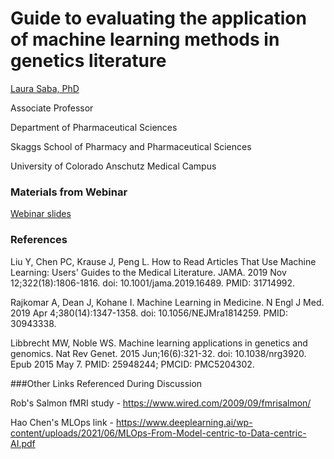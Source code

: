 # **Guide to evaluating the application of machine learning methods in genetics literature** 

[Laura Saba, PhD](https://www.thesabalab.com/)

Associate Professor

Department of Pharmaceutical Sciences

Skaggs School of Pharmacy and Pharmaceutical Sciences

University of Colorado Anschutz Medical Campus



### Materials from Webinar

[Webinar slides](MachineLearningIntro.2021-10-22.pdf)

### References

Liu Y, Chen PC, Krause J, Peng L. How to Read Articles That Use Machine Learning: Users' Guides to the Medical Literature. JAMA. 2019 Nov 12;322(18):1806-1816. doi: 10.1001/jama.2019.16489. PMID: 31714992.

Rajkomar A, Dean J, Kohane I. Machine Learning in Medicine. N Engl J Med. 2019 Apr 4;380(14):1347-1358. doi: 10.1056/NEJMra1814259. PMID: 30943338.

Libbrecht MW, Noble WS. Machine learning applications in genetics and genomics. Nat Rev Genet. 2015 Jun;16(6):321-32. doi: 10.1038/nrg3920. Epub 2015 May 7. PMID: 25948244; PMCID: PMC5204302.

###Other Links Referenced During Discussion

Rob's Salmon fMRI study - https://www.wired.com/2009/09/fmrisalmon/

Hao Chen's MLOps link - https://www.deeplearning.ai/wp-content/uploads/2021/06/MLOps-From-Model-centric-to-Data-centric-AI.pdf





